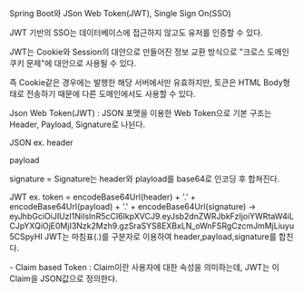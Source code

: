 Spring Boot와 JSon Web Token(JWT), Single Sign On(SSO) 

JWT 기반의 SSO는 데이터베이스에 접근하지 않고도 유저를 인증할 수 있다. 

JWT는 Cookie와 Session의 대안으로 만들어진 정보 교환 방식으로 "크로스 도메인 쿠키 문제"에 대안으로 사용될 수 있다. 

즉 Cookie같은 경우에는 발행한 해당 서버에서만 유효하지만, 토큰은 HTML Body형태로 전송하기 때문에 다른 도메인에서도 사용할 수 있다. 



Json Web Token(JWT) : JSON 포맷을 이용한 Web Token으로 기본 구조는 Header, Payload, Signature로 나뉜다.



JSON ex.
header 



payload



signature = Signature는 header와 playload를 base64로 인코딩 후 합쳐진다. 





JWT ex.
token = encodeBase64Url(header) + '.' + encodeBase64Url(payload) + '.' + encodeBase64Url(signature) 
-> eyJhbGciOiJIUzI1NiIsInR5cCI6IkpXVCJ9.eyJsb2dnZWRJbkFzIjoiYWRtaW4iLCJpYXQiOjE0MjI3Nzk2Mzh9.gzSraSYS8EXBxLN_oWnFSRgCzcmJmMjLiuyu5CSpyHI
JWT는 마침표(.)를 구분자로 이용하여 header,payload,signature를 합친다.

\- Claim based Token : Claim이란 사용자에 대한 속성을 의미하는데, JWT는 이 Claim을 JSON값으로 정의한다.





